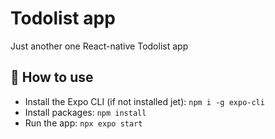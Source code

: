 # Todolist app
Just another one React-native Todolist app

## 🚀 How to use

- Install the Expo CLI (if not installed jet): `npm i -g expo-cli`
- Install packages: `npm install`
- Run the app: `npx expo start`
